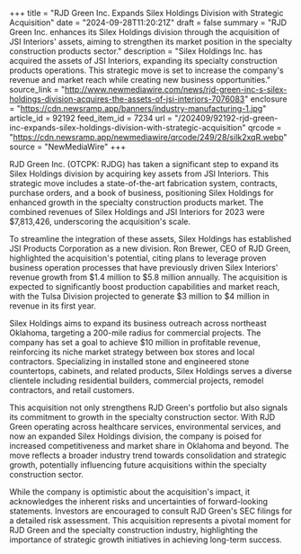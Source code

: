 +++
title = "RJD Green Inc. Expands Silex Holdings Division with Strategic Acquisition"
date = "2024-09-28T11:20:21Z"
draft = false
summary = "RJD Green Inc. enhances its Silex Holdings division through the acquisition of JSI Interiors' assets, aiming to strengthen its market position in the specialty construction products sector."
description = "Silex Holdings Inc. has acquired the assets of JSI Interiors, expanding its specialty construction products operations. This strategic move is set to increase the company's revenue and market reach while creating new business opportunities."
source_link = "http://www.newmediawire.com/news/rjd-green-inc-s-silex-holdings-division-acquires-the-assets-of-jsi-interiors-7076083"
enclosure = "https://cdn.newsramp.app/banners/industry-manufacturing-1.jpg"
article_id = 92192
feed_item_id = 7234
url = "/202409/92192-rjd-green-inc-expands-silex-holdings-division-with-strategic-acquisition"
qrcode = "https://cdn.newsramp.app/newmediawire/qrcode/249/28/silk2xqR.webp"
source = "NewMediaWire"
+++

<p>RJD Green Inc. (OTCPK: RJDG) has taken a significant step to expand its Silex Holdings division by acquiring key assets from JSI Interiors. This strategic move includes a state-of-the-art fabrication system, contracts, purchase orders, and a book of business, positioning Silex Holdings for enhanced growth in the specialty construction products market. The combined revenues of Silex Holdings and JSI Interiors for 2023 were $7,813,426, underscoring the acquisition's scale.</p><p>To streamline the integration of these assets, Silex Holdings has established JSI Products Corporation as a new division. Ron Brewer, CEO of RJD Green, highlighted the acquisition's potential, citing plans to leverage proven business operation processes that have previously driven Silex Interiors' revenue growth from $1.4 million to $5.8 million annually. The acquisition is expected to significantly boost production capabilities and market reach, with the Tulsa Division projected to generate $3 million to $4 million in revenue in its first year.</p><p>Silex Holdings aims to expand its business outreach across northeast Oklahoma, targeting a 200-mile radius for commercial projects. The company has set a goal to achieve $10 million in profitable revenue, reinforcing its niche market strategy between box stores and local contractors. Specializing in installed stone and engineered stone countertops, cabinets, and related products, Silex Holdings serves a diverse clientele including residential builders, commercial projects, remodel contractors, and retail customers.</p><p>This acquisition not only strengthens RJD Green's portfolio but also signals its commitment to growth in the specialty construction sector. With RJD Green operating across healthcare services, environmental services, and now an expanded Silex Holdings division, the company is poised for increased competitiveness and market share in Oklahoma and beyond. The move reflects a broader industry trend towards consolidation and strategic growth, potentially influencing future acquisitions within the specialty construction sector.</p><p>While the company is optimistic about the acquisition's impact, it acknowledges the inherent risks and uncertainties of forward-looking statements. Investors are encouraged to consult RJD Green's SEC filings for a detailed risk assessment. This acquisition represents a pivotal moment for RJD Green and the specialty construction industry, highlighting the importance of strategic growth initiatives in achieving long-term success.</p>